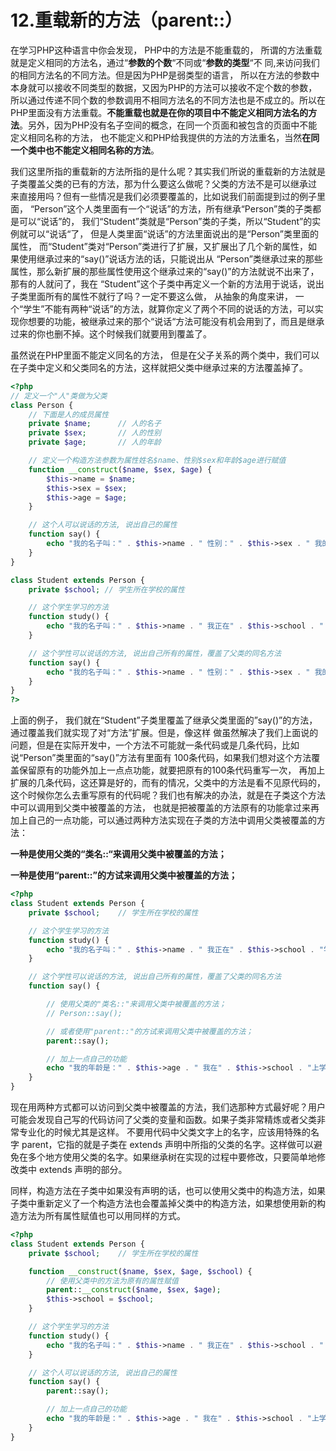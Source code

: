 # 12.重载新的方法（parent::）

在学习PHP这种语言中你会发现， PHP中的方法是不能重载的， 所谓的方法重载就是定义相同的方法名，通过“**参数的个数**“不同或“**参数的类型**“不 同,来访问我们的相同方法名的不同方法。但是因为PHP是弱类型的语言， 所以在方法的参数中本身就可以接收不同类型的数据，又因为PHP的方法可以接收不定个数的参数，所以通过传递不同个数的参数调用不相同方法名的不同方法也是不成立的。所以在PHP里面没有方法重载。**不能重载也就是在你的项目中不能定义相同方法名的方法**。另外，因为PHP没有名子空间的概念，在同一个页面和被包含的页面中不能定义相同名称的方法， 也不能定义和PHP给我提供的方法的方法重名，当然**在同一个类中也不能定义相同名称的方法**。

我们这里所指的重载新的方法所指的是什么呢？其实我们所说的重载新的方法就是子类覆盖父类的已有的方法，那为什么要这么做呢？父类的方法不是可以继承过 来直接用吗？但有一些情况是我们必须要覆盖的，比如说我们前面提到过的例子里面， “Person”这个人类里面有一个“说话”的方法，所有继承“Person”类的子类都是可以“说话”的， 我们“Student”类就是“Person”类的子类，所以“Student”的实例就可以“说话“了， 但是人类里面“说话”的方法里面说出的是“Person”类里面的属性， 而“Student”类对“Person”类进行了扩展，又扩展出了几个新的属性，如果使用继承过来的“say\(\)”说话方法的话，只能说出从 “Person”类继承过来的那些属性，那么新扩展的那些属性使用这个继承过来的“say\(\)”的方法就说不出来了，那有的人就问了，我在 “Student”这个子类中再定义一个新的方法用于说话，说出子类里面所有的属性不就行了吗？一定不要这么做， 从抽象的角度来讲， 一个“学生”不能有两种“说话”的方法，就算你定义了两个不同的说话的方法，可以实现你想要的功能，被继承过来的那个“说话“方法可能没有机会用到了，而且是继承过来的你也删不掉。这个时候我们就要用到覆盖了。

虽然说在PHP里面不能定义同名的方法， 但是在父子关系的两个类中，我们可以在子类中定义和父类同名的方法，这样就把父类中继承过来的方法覆盖掉了。

```php
<?php
// 定义一个"人"类做为父类
class Person {
    // 下面是人的成员属性
    private $name;      // 人的名子
    private $sex;       // 人的性别
    private $age;       // 人的年龄

    // 定义一个构造方法参数为属性姓名$name、性别$sex和年龄$age进行赋值
    function __construct($name, $sex, $age) {
        $this->name = $name;
        $this->sex = $sex;
        $this->age = $age;
    }

    // 这个人可以说话的方法, 说出自己的属性
    function say() {
        echo "我的名子叫：" . $this->name . " 性别：" . $this->sex . " 我的年龄是：" . $this->age;
    }
}

class Student extends Person {
    private $school; // 学生所在学校的属性

    // 这个学生学习的方法
    function study() {
        echo "我的名子叫：" . $this->name . " 我正在" . $this->school . " 学习";
    }

    // 这个学性可以说话的方法, 说出自己所有的属性，覆盖了父类的同名方法
    function say() {
        echo "我的名子叫：" . $this->name . " 性别：" . $this->sex . " 我的年龄是：" . $this->age . " 我在" . $this->school . "上学";
    }
}
?>
```

上面的例子， 我们就在“Student”子类里覆盖了继承父类里面的”say\(\)”的方法，通过覆盖我们就实现了对“方法”扩展。但是，像这样 做虽然解决了我们上面说的问题，但是在实际开发中，一个方法不可能就一条代码或是几条代码，比如说“Person”类里面的“say\(\)”方法有里面有 100条代码，如果我们想对这个方法覆盖保留原有的功能外加上一点点功能，就要把原有的100条代码重写一次， 再加上扩展的几条代码，这还算是好的，而有的情况，父类中的方法是看不见原代码的，这个时候你怎么去重写原有的代码呢？我们也有解决的办法，就是在子类这个方法中可以调用到父类中被覆盖的方法， 也就是把被覆盖的方法原有的功能拿过来再加上自己的一点功能，可以通过两种方法实现在子类的方法中调用父类被覆盖的方法：

**一种是使用父类的“类名::“来调用父类中被覆盖的方法；**

**一种是使用“parent::”的方试来调用父类中被覆盖的方法；**

```php
<?php
class Student extends Person {
    private $school;    // 学生所在学校的属性

    // 这个学生学习的方法
    function study() {
        echo "我的名子叫：" . $this->name . " 我正在" . $this->school . "学习";
    }

    // 这个学性可以说话的方法, 说出自己所有的属性，覆盖了父类的同名方法
    function say() {

        // 使用父类的"类名::"来调用父类中被覆盖的方法；
        // Person::say();

        // 或者使用"parent::"的方试来调用父类中被覆盖的方法；
        parent::say();

        // 加上一点自己的功能
        echo "我的年龄是：" . $this->age . " 我在" . $this->school . "上学";
    }
}
```

现在用两种方式都可以访问到父类中被覆盖的方法，我们选那种方式最好呢？用户可能会发现自己写的代码访问了父类的变量和函数。如果子类非常精炼或者父类非 常专业化的时候尤其是这样。 不要用代码中父类文字上的名字，应该用特殊的名字 parent，它指的就是子类在 extends 声明中所指的父类的名字。这样做可以避免在多个地方使用父类的名字。如果继承树在实现的过程中要修改，只要简单地修改类中 extends 声明的部分。

同样，构造方法在子类中如果没有声明的话，也可以使用父类中的构造方法，如果子类中重新定义了一个构造方法也会覆盖掉父类中的构造方法，如果想使用新的构造方法为所有属性赋值也可以用同样的方式。

```php
<?php
class Student extends Person {
    private $school;    // 学生所在学校的属性

    function __construct($name, $sex, $age, $school) {
        // 使用父类中的方法为原有的属性赋值
        parent::__construct($name, $sex, $age);
        $this->school = $school;
    }

    // 这个学生学习的方法
    function study() {
        echo "我的名子叫：" . $this->name . " 我正在" . $this->school . " 学习";
    }

    // 这个人可以说话的方法, 说出自己的属性
    function say() {
        parent::say();

        // 加上一点自己的功能
        echo "我的年龄是：" . $this->age . " 我在" . $this->school . "上学";
    }
}
```



